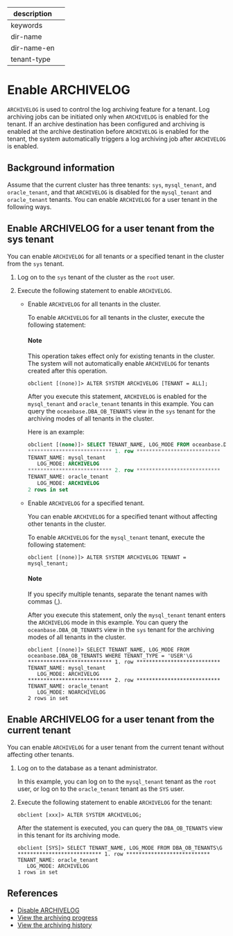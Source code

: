 |description||
|---|---|
|keywords||
|dir-name||
|dir-name-en||
|tenant-type||

# Enable ARCHIVELOG

`ARCHIVELOG` is used to control the log archiving feature for a tenant. Log archiving jobs can be initiated only when `ARCHIVELOG` is enabled for the tenant. If an archive destination has been configured and archiving is enabled at the archive destination before `ARCHIVELOG` is enabled for the tenant, the system automatically triggers a log archiving job after `ARCHIVELOG` is enabled.

## Background information

Assume that the current cluster has three tenants: `sys`, `mysql_tenant`, and `oracle_tenant`, and that `ARCHIVELOG` is disabled for the `mysql_tenant` and `oracle_tenant` tenants. You can enable `ARCHIVELOG` for a user tenant in the following ways.

## Enable ARCHIVELOG for a user tenant from the sys tenant

You can enable `ARCHIVELOG` for all tenants or a specified tenant in the cluster from the `sys` tenant.

1. Log on to the `sys` tenant of the cluster as the `root` user.

2. Execute the following statement to enable `ARCHIVELOG`.

   * Enable `ARCHIVELOG` for all tenants in the cluster.

      To enable `ARCHIVELOG` for all tenants in the cluster, execute the following statement:

     <main id="notice" type='explain'>
     <h4>Note</h4>
     <p>This operation takes effect only for existing tenants in the cluster. The system will not automatically enable <code>ARCHIVELOG</code> for tenants created after this operation. </p>
     </main>

      ```shell
      obclient [(none)]> ALTER SYSTEM ARCHIVELOG [TENANT = ALL];
      ```

      After you execute this statement, `ARCHIVELOG` is enabled for the `mysql_tenant` and `oracle_tenant` tenants in this example. You can query the `oceanbase.DBA_OB_TENANTS` view in the `sys` tenant for the archiving modes of all tenants in the cluster.

      Here is an example:

      ```sql
      obclient [(none)]> SELECT TENANT_NAME, LOG_MODE FROM oceanbase.DBA_OB_TENANTS WHERE TENANT_TYPE = 'USER'\G
      *************************** 1. row ***************************
      TENANT_NAME: mysql_tenant
         LOG_MODE: ARCHIVELOG
      *************************** 2. row ***************************
      TENANT_NAME: oracle_tenant
         LOG_MODE: ARCHIVELOG
      2 rows in set
      ```

   * Enable `ARCHIVELOG` for a specified tenant.

      You can enable `ARCHIVELOG` for a specified tenant without affecting other tenants in the cluster.

      To enable `ARCHIVELOG` for the `mysql_tenant` tenant, execute the following statement:

      ```shell
      obclient [(none)]> ALTER SYSTEM ARCHIVELOG TENANT = mysql_tenant;
      ```

     <main id="notice" type='explain'>
     <h4>Note</h4>
     <p>If you specify multiple tenants, separate the tenant names with commas (,). </p>
     </main>

      After you execute this statement, only the `mysql_tenant` tenant enters the `ARCHIVELOG` mode in this example. You can query the `oceanbase.DBA_OB_TENANTS` view in the `sys` tenant for the archiving modes of all tenants in the cluster.

      ```shell
      obclient [(none)]> SELECT TENANT_NAME, LOG_MODE FROM oceanbase.DBA_OB_TENANTS WHERE TENANT_TYPE = 'USER'\G
      *************************** 1. row ***************************
      TENANT_NAME: mysql_tenant
         LOG_MODE: ARCHIVELOG
      *************************** 2. row ***************************
      TENANT_NAME: oracle_tenant
         LOG_MODE: NOARCHIVELOG
      2 rows in set
      ```

## Enable ARCHIVELOG for a user tenant from the current tenant

You can enable `ARCHIVELOG` for a user tenant from the current tenant without affecting other tenants.

1. Log on to the database as a tenant administrator.

   In this example, you can log on to the `mysql_tenant` tenant as the `root` user, or log on to the `oracle_tenant` tenant as the `SYS` user.

2. Execute the following statement to enable `ARCHIVELOG` for the tenant:

   ```shell
   obclient [xxx]> ALTER SYSTEM ARCHIVELOG;
   ```

   After the statement is executed, you can query the `DBA_OB_TENANTS` view in this tenant for its archiving mode.

   ```shell
   obclient [SYS]> SELECT TENANT_NAME, LOG_MODE FROM DBA_OB_TENANTS\G
   *************************** 1. row ***************************
   TENANT_NAME: oracle_tenant
      LOG_MODE: ARCHIVELOG
   1 rows in set
   ```

## References

* [Disable ARCHIVELOG](../300.log-archive/400.close-the-log-archive-mode.md)
* [View the archiving progress](../300.log-archive/600.view-log-archive-progress.md)
* [View the archiving history](../300.log-archive/700.view-log-archive-history.md)
